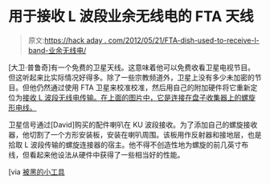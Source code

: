 # 用于接收 L 波段业余无线电的 FTA 天线

> 原文:[https://hack aday . com/2012/05/21/FTA-dish-used-to-receive-l-band-业余无线电/](https://hackaday.com/2012/05/21/fta-dish-used-to-receive-l-band-amateur-radio/)

[大卫·普鲁奇]有一个免费的卫星天线。这意味着他可以免费收看卫星电视节目。但这听起来比实际情况好得多。除了一些宗教频道外，卫星上没有多少未加密的节目。但他仍然通过使用 FTA 卫星来校准校准，然后用自己的附加硬件将它重新定位为[接收 L 波段无线电传输。在上面的图片中，它是连接在盘子收集器上的螺旋形电线。](http://www.prutchi.com/2012/03/11/d-i-y-combined-l-band-23-cm-helical-feed-and-ku-0-4-db-lnbf-for-120-cm-dish/)

卫星信号通过[David]购买的配件喇叭在 KU 波段接收。为了添加自己的螺旋接收器，他切割了一个方形安装板，安装在喇叭周围。该板用作反射器和接地层，也是拾取 L 波段传输的螺旋连接器的宿主。他不得不创造性地为螺旋的前几英寸布线，但看起来他设法从硬件中获得了一些相当好的性能。

[via [被黑的小工具](http://hackedgadgets.com/2012/05/21/fta-dish-converted-to-receive-ku-band/)